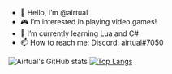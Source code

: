 - 👋 Hello, I’m @airtual
- 🎮 I’m interested in playing video games!
- 🌱 I’m currently learning Lua and C#
- 📫 How to reach me: Discord, airtual#7050

![Airtual's GitHub stats](https://github-readme-stats.vercel.app/api?username=airtual&show_icons=true&theme=dark&hide_border=true)
[![Top Langs](https://github-readme-stats.vercel.app/api/top-langs/?username=airtual)](https://github.com/anuraghazra/github-readme-stats)
